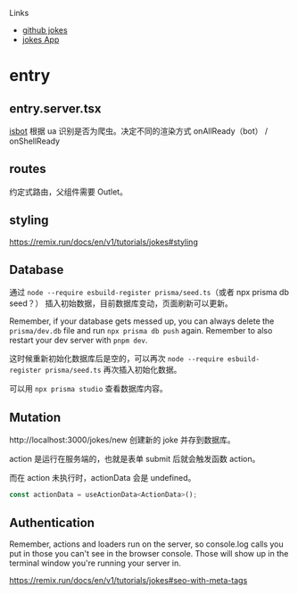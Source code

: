 
Links

- [github jokes](https://github.com/remix-run/examples/tree/main/jokes)
- [jokes App](https://remix.run/docs/en/v1/tutorials/jokes#connect-to-the-database)

# entry

## entry.server.tsx

[isbot](https://github.com/omrilotan/isbot) 根据 ua 识别是否为爬虫。决定不同的渲染方式 onAllReady（bot） / onShellReady

## routes

约定式路由，父组件需要 Outlet。

## styling

https://remix.run/docs/en/v1/tutorials/jokes#styling

## Database

通过 `node --require esbuild-register prisma/seed.ts`（或者 npx prisma db seed？） 插入初始数据，目前数据库变动，页面刷新可以更新。

Remember, if your database gets messed up, you can always delete the `prisma/dev.db` file and run `npx prisma db push` again. Remember to also restart your dev server with `pnpm dev`.

这时候重新初始化数据库后是空的，可以再次 `node --require esbuild-register prisma/seed.ts` 再次插入初始化数据。

可以用 `npx prisma studio` 查看数据库内容。

## Mutation

http://localhost:3000/jokes/new 创建新的 joke 并存到数据库。

action 是运行在服务端的，也就是表单 submit 后就会触发函数 action。

而在 action 未执行时，actionData 会是 undefined。

```js
const actionData = useActionData<ActionData>();
```

## Authentication

Remember, actions and loaders run on the server, so console.log calls you put in those you can't see in the browser console. Those will show up in the terminal window you're running your server in.


https://remix.run/docs/en/v1/tutorials/jokes#seo-with-meta-tags
